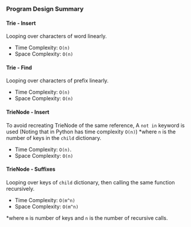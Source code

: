 ### Program Design Summary
#### Trie - Insert
Looping over characters of word linearly.
- Time Complexity: `O(n)`
- Space Complexity: `O(n)`
#### Trie - Find
Looping over characters of prefix linearly.
- Time Complexity: `O(n)`
- Space Complexity: `O(n)`
#### TrieNode - Insert
To avoid recreating TrieNode of the same reference, A `not in` keyword is used (Noting that in Python has time complexity `O(n)`)
*where `n` is the number of keys in the `child` dictionary.
- Time Complexity: `O(n)`.
- Space Complexity: `O(n)`
#### TrieNode - Suffixes
Looping over keys of `child` dictionary, then calling the same function recursively.
- Time Complexity: `O(m^n)`
- Space Complexity: `O(m^n)`

*where `m` is number of keys and `n` is the number of recursive calls.